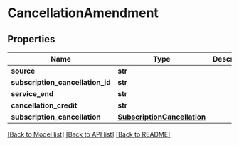 # CancellationAmendment

## Properties
Name | Type | Description | Notes
------------ | ------------- | ------------- | -------------
**source** | **str** |  | 
**subscription_cancellation_id** | **str** |  | [optional] 
**service_end** | **str** |  | 
**cancellation_credit** | **str** |  | 
**subscription_cancellation** | [**SubscriptionCancellation**](SubscriptionCancellation.md) |  | [optional] 

[[Back to Model list]](../README.md#documentation-for-models) [[Back to API list]](../README.md#documentation-for-api-endpoints) [[Back to README]](../README.md)

